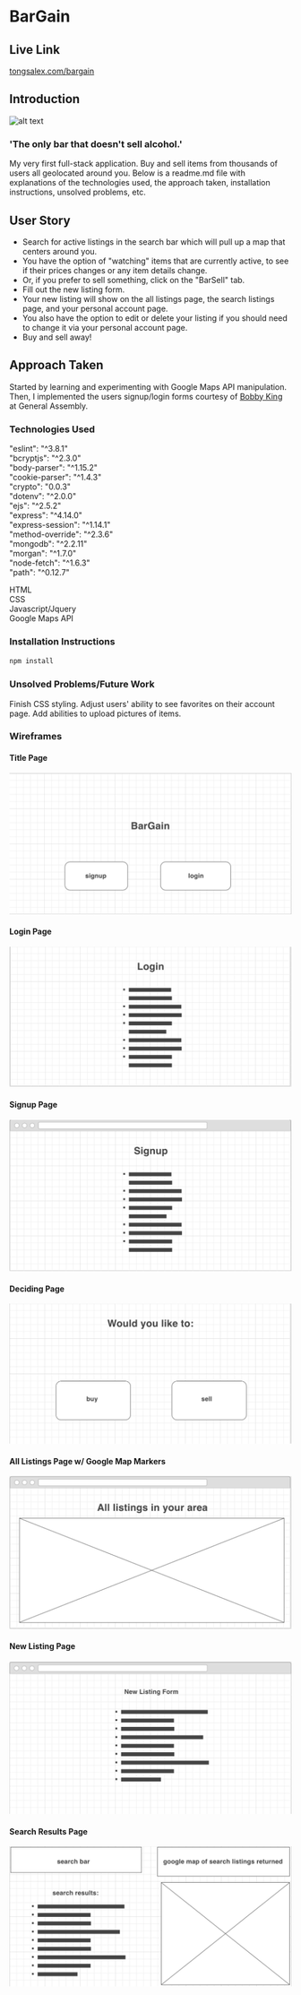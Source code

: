 # BarGain
## Live Link
[tongsalex.com/bargain](http://tongsalex.com/bargain)

## Introduction
![alt text](wireframes/bargain.png)
### 'The only bar that doesn't sell alcohol.'
My very first full-stack application. Buy and sell items from thousands of users all geolocated around you. Below is a readme.md file with explanations of the technologies used, the approach taken, installation instructions, unsolved problems, etc. 

## User Story
- Search for active listings in the search bar which will pull up a map that centers around you. 
- You have the option of "watching" items that are currently active, to see if their prices changes or any item details change.
- Or, if you prefer to sell something, click on the "BarSell" tab. 
- Fill out the new listing form. 
- Your new listing will show on the all listings page, the search listings page, and your personal account page. 
- You also have the option to edit or delete your listing if you should need to change it via your personal account page.
- Buy and sell away!

## Approach Taken
Started by learning and experimenting with Google Maps API manipulation. Then, I implemented the users signup/login forms courtesy of [Bobby King](https://github.com/gittheking) at General Assembly.

### Technologies Used
"eslint": "^3.8.1"  
"bcryptjs": "^2.3.0"  
"body-parser": "^1.15.2"  
"cookie-parser": "^1.4.3"  
"crypto": "0.0.3"  
"dotenv": "^2.0.0"  
"ejs": "^2.5.2"  
"express": "^4.14.0"  
"express-session": "^1.14.1"  
"method-override": "^2.3.6"  
"mongodb": "^2.2.11"  
"morgan": "^1.7.0"  
"node-fetch": "^1.6.3"  
"path": "^0.12.7"

HTML  
CSS  
Javascript/Jquery  
Google Maps API  

### Installation Instructions
```bash
npm install
```

### Unsolved Problems/Future Work
Finish CSS styling.
Adjust users' ability to see favorites on their account page.
Add abilities to upload pictures of items.

### Wireframes
#### Title Page
![alt text](wireframes/1.png)
#### Login Page
![alt text](wireframes/2.png)
#### Signup Page
![alt text](wireframes/3.png)
#### Deciding Page
![alt text](wireframes/4.png)
#### All Listings Page w/ Google Map Markers
![alt text](wireframes/5.png)
#### New Listing Page
![alt text](wireframes/6.png)
#### Search Results Page
![alt text](wireframes/7.png)
